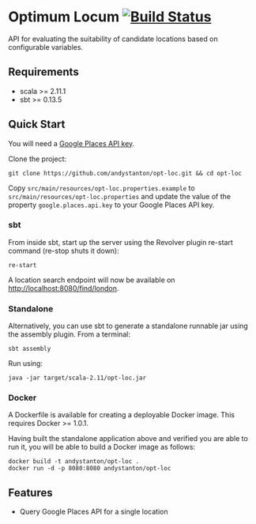 # Optimum Locum [![Build Status](https://travis-ci.org/andystanton/opt-loc.svg?branch=master)](https://travis-ci.org/andystanton/opt-loc)

API for evaluating the suitability of candidate locations based on configurable variables.

## Requirements

* scala >= 2.11.1
* sbt >= 0.13.5

## Quick Start

You will need a [Google Places API key](https://developers.google.com/places/documentation/index).

Clone the project:

```
git clone https://github.com/andystanton/opt-loc.git && cd opt-loc
```

Copy ```src/main/resources/opt-loc.properties.example``` to ```src/main/resources/opt-loc.properties``` and update the value of the property ```google.places.api.key``` to your Google Places API key.

### sbt

From inside sbt, start up the server using the Revolver plugin re-start command (re-stop shuts it down):

```
re-start
```

A location search endpoint will now be available on [http://localhost:8080/find/london](http://localhost:8080/find/london).

### Standalone

Alternatively, you can use sbt to generate a standalone runnable jar using the assembly plugin. From a terminal:

```
sbt assembly
```

Run using:

```
java -jar target/scala-2.11/opt-loc.jar
```

### Docker

A Dockerfile is available for creating a deployable Docker image. This requires Docker >= 1.0.1.

Having built the standalone application above and verified you are able to run it, you will be able to build a Docker image as follows: 

```
docker build -t andystanton/opt-loc .
docker run -d -p 8080:8080 andystanton/opt-loc
```

## Features

* Query Google Places API for a single location
